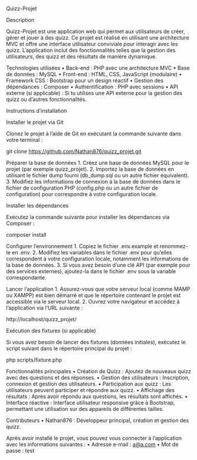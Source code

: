Quizz-Projet

Description

Quizz-Projet est une application web qui permet aux utilisateurs de créer, gérer et jouer à des quizz. Ce projet est réalisé en utilisant une architecture MVC et offre une interface utilisateur conviviale pour interagir avec les quizz. L’application inclut des fonctionnalités telles que la gestion des utilisateurs, des quizz et des résultats de manière dynamique.

Technologies utilisées
	•	Back-end : PHP avec une architecture MVC
	•	Base de données : MySQL
	•	Front-end : HTML, CSS, JavaScript (modulaire)
	•	Framework CSS : Bootstrap pour un design réactif
	•	Gestion des dépendances : Composer
	•	Authentification : PHP avec sessions
	•	API externe (si applicable) : Si tu utilises une API externe pour la gestion des quizz ou d’autres fonctionnalités.

Instructions d’installation

Installer le projet via Git

Clonez le projet à l’aide de Git en exécutant la commande suivante dans votre terminal :

git clone https://github.com/Nathan876/quizz_projet.git

Préparer la base de données
	1.	Créez une base de données MySQL pour le projet (par exemple quizz_projet).
	2.	Importez la base de données en utilisant le fichier dump fourni (db_dump.sql ou un autre fichier équivalent).
	3.	Modifiez les informations de connexion à la base de données dans le fichier de configuration PHP (config.php ou un autre fichier de configuration) pour correspondre à votre configuration locale.

Installer les dépendances

Exécutez la commande suivante pour installer les dépendances via Composer :

composer install

Configurer l’environnement
	1.	Copiez le fichier .env.example et renommez-le en .env.
	2.	Modifiez les variables dans le fichier .env pour qu’elles correspondent à votre configuration locale, notamment les informations de la base de données.
	3.	Si vous avez besoin d’une clé API (par exemple pour des services externes), ajoutez-la dans le fichier .env sous la variable correspondante.

Lancer l’application
	1.	Assurez-vous que votre serveur local (comme MAMP ou XAMPP) est bien démarré et que le répertoire contenant le projet est accessible via le serveur local.
	2.	Ouvrez votre navigateur et accédez à l’application via l’URL suivante :

http://localhost/quizz_projet/

Exécution des fixtures (si applicable)

Si vous avez besoin de lancer des fixtures (données initiales), exécutez le script suivant dans le répertoire principal du projet :

php scripts/fixture.php

Fonctionnalités principales
	•	Création de Quizz : Ajoutez de nouveaux quizz avec des questions et des réponses.
	•	Gestion des utilisateurs : Inscription, connexion et gestion des utilisateurs.
	•	Participation aux quizz : Les utilisateurs peuvent participer et répondre aux quizz.
	•	Affichage des résultats : Après avoir répondu aux questions, les résultats sont affichés.
	•	Interface réactive : Interface utilisateur responsive grâce à Bootstrap, permettant une utilisation sur des appareils de différentes tailles.

Contributeurs
	•	Nathan876 : Développeur principal, création et gestion des quizz.

Après avoir installé le projet, vous pouvez vous connecter à l’application avec les informations suivantes :
	•	Adresse e-mail : a@a.com
	•	Mot de passe : test
